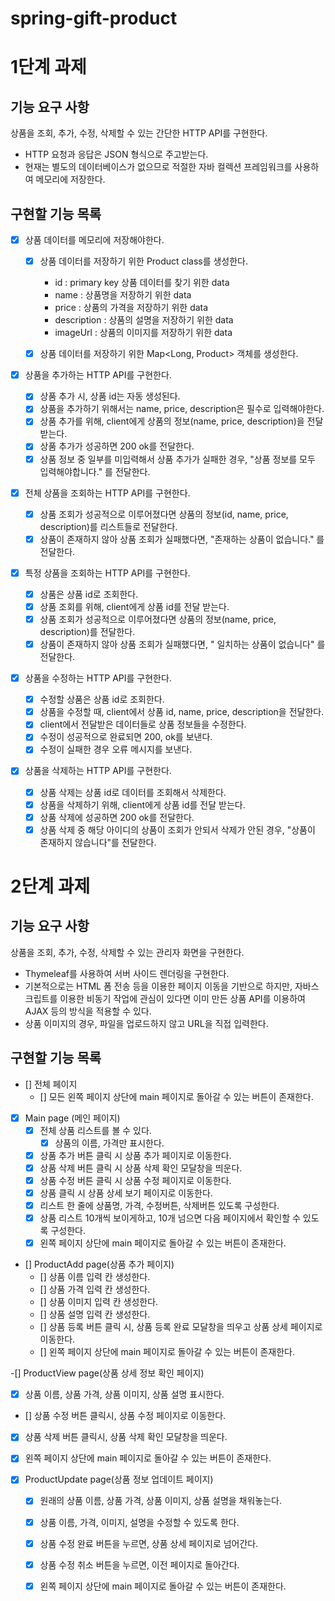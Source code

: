 # spring-gift-product

# 1단계 과제

## 기능 요구 사항
상품을 조회, 추가, 수정, 삭제할 수 있는 간단한 HTTP API를 구현한다.

- HTTP 요청과 응답은 JSON 형식으로 주고받는다.
- 현재는 별도의 데이터베이스가 없으므로 적절한 자바 컬렉션 프레임워크를 사용하여 메모리에 저장한다.

## 구현할 기능 목록

- [x] 상품 데이터를 메모리에 저장해야한다.

  - [x] 상품 데이터를 저장하기 위한 Product class를 생성한다.</br>
    - id : primary key 상품 데이터를 찾기 위한 data </br>
    - name : 상품명을 저장하기 위한 data </br>
    - price : 상품의 가격을 저장하기 위한 data </br>
    - description : 상품의 설명을 저장하기 위한 data </br>
    - imageUrl : 상품의 이미지를 저장하기 위한 data </br>
    
  - [x] 상품 데이터를 저장하기 위한 Map<Long, Product> 객체를 생성한다.

- [X] 상품을 추가하는 HTTP API를 구현한다.
  - [X] 상품 추가 시, 상품 id는 자동 생성된다.
  - [X] 상품을 추가하기 위해서는 name, price, description은 필수로 입력해야한다.
  - [X] 상품 추가를 위해, client에게 상품의 정보(name, price, description)을 전달받는다.
  - [X] 상품 추가가 성공하면 200 ok를 전달한다.
  - [X] 상품 정보 중 일부를 미입력해서 상품 추가가 실패한 경우, "상품 정보를 모두 입력해야합니다." 를 전달한다.

- [x] 전체 상품을 조회하는 HTTP API를 구현한다.
  - [x] 상품 조회가 성공적으로 이루어졌다면 상품의 정보(id, name, price, description)를 리스트들로 전달한다.
  - [x] 상품이 존재하지 않아 상품 조회가 실패했다면, "존재하는 상품이 없습니다." 를 전달한다.

- [x] 특정 상품을 조회하는 HTTP API를 구현한다.
  - [x] 상품은 상품 id로 조회한다.
  - [x] 상품 조회를 위해, client에게 상품 id를 전달 받는다.
  - [x] 상품 조회가 성공적으로 이루어졌다면 상품의 정보(name, price, description)를 전달한다.
  - [x] 상품이 존재하지 않아 상품 조회가 실패했다면, " 일치하는 상품이 없습니다" 를 전달한다.

- [x] 상품을 수정하는 HTTP API를 구현한다.
  - [x] 수정할 상품은 상품 id로 조회한다.
  - [x] 상품을 수정할 때, client에서 상품 id, name, price, description을 전달한다.
  - [x] client에서 전달받은 데이터들로 상품 정보들을 수정한다.
  - [x] 수정이 성공적으로 완료되면 200, ok를 보낸다.
  - [x] 수정이 실패한 경우 오류 메시지를 보낸다.

- [x] 상품을 삭제하는 HTTP API를 구현한다.
  - [x] 상품 삭제는 상품 id로 데이터를 조회해서 삭제한다.
  - [x] 상품을 삭제하기 위해, client에게 상품 id를 전달 받는다.
  - [x] 상품 삭제에 성공하면 200 ok를 전달한다.
  - [x] 상품 삭제 중 해당 아이디의 상품이 조회가 안되서 삭제가 안된 경우, "상품이 존재하지 않습니다"를 전달한다.

# 2단계 과제

## 기능 요구 사항
상품을 조회, 추가, 수정, 삭제할 수 있는 관리자 화면을 구현한다.

- Thymeleaf를 사용하여 서버 사이드 렌더링을 구현한다.
- 기본적으로는 HTML 폼 전송 등을 이용한 페이지 이동을 기반으로 하지만, 자바스크립트를 이용한 비동기 작업에 관심이 있다면 이미 만든 상품 API를 이용하여 AJAX 등의 방식을 적용할 수 있다.
- 상품 이미지의 경우, 파일을 업로드하지 않고 URL을 직접 입력한다.

## 구현할 기능 목록
- [] 전체 페이지
  - [] 모든 왼쪽 페이지 상단에 main 페이지로 돌아갈 수 있는 버튼이 존재한다.

- [x] Main page (메인 페이지)
  - [x] 전체 상품 리스트를 볼 수 있다.
    - [x] 상품의 이름, 가격만 표시한다.
  - [x] 상품 추가 버튼 클릭 시 상품 추가 페이지로 이동한다.
  - [x] 상품 삭제 버튼 클릭 시 상품 삭제 확인 모달창을 띄운다.
  - [x] 상품 수정 버튼 클릭 시 상품 수정 페이지로 이동한다.
  - [x] 상품 클릭 시 상품 상세 보기 페이지로 이동한다.
  - [x] 리스트 한 줄에 상품명, 가격, 수정버튼, 삭제버튼 있도록 구성한다.
  - [x] 상품 리스트 10개씩 보이게하고, 10개 넘으면 다음 페이지에서 확인할 수 있도록 구성한다.
  - [x] 왼쪽 페이지 상단에 main 페이지로 돌아갈 수 있는 버튼이 존재한다.

- [] ProductAdd page(상품 추가 페이지)
  - [] 상품 이름 입력 칸 생성한다.
  - [] 상품 가격 입력 칸 생성한다.
  - [] 상품 이미지 입력 칸 생성한다.
  - [] 상품 설명 입력 칸 생성한다.
  - [] 상품 등록 버튼 클릭 시, 상품 등록 완료 모달창을 띄우고 상품 상세 페이지로 이동한다.
  - [] 왼쪽 페이지 상단에 main 페이지로 돌아갈 수 있는 버튼이 존재한다.

-[] ProductView page(상품 상세 정보 확인 페이지)
  - [x] 상품 이름, 상품 가격, 상품 이미지, 상품 설명 표시한다.
  - [] 상품 수정 버튼 클릭시, 상품 수정 페이지로 이동한다.
  - [x] 상품 삭제 버튼 클릭시, 상품 삭제 확인 모달창을 띄운다.
  - [x] 왼쪽 페이지 상단에 main 페이지로 돌아갈 수 있는 버튼이 존재한다.

-[x] ProductUpdate page(상품 정보 업데이트 페이지)
  - [x] 원래의 상품 이름, 상품 가격, 상품 이미지, 상품 설명을 채워놓는다.
  - [x] 상품 이름, 가격, 이미지, 설명을 수정할 수 있도록 한다.
  - [x] 상품 수정 완료 버튼을 누르면, 상품 상세 페이지로 넘어간다.
  - [x] 상품 수정 취소 버튼을 누르면, 이전 페이지로 돌아간다.
  - [x] 왼쪽 페이지 상단에 main 페이지로 돌아갈 수 있는 버튼이 존재한다.


  
